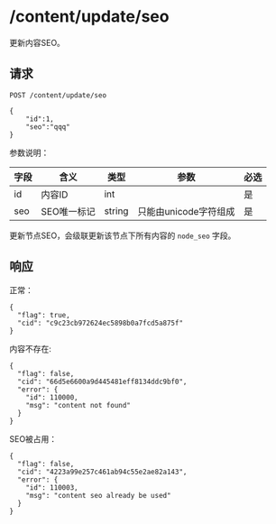 # /content/update/seo

更新内容SEO。

## 请求

```
POST /content/update/seo

{
	"id":1,
	"seo":"qqq"
}
```

参数说明：

| 字段   |      含义   |类型  |   参数 |  必选 |
|----------|--------|------|------|------|
| id | 内容ID | int | | 是 |
| seo | SEO唯一标记 | string | 只能由unicode字符组成| 是 |

更新节点SEO，会级联更新该节点下所有内容的 `node_seo` 字段。

## 响应

正常：

```
{
  "flag": true,
  "cid": "c9c23cb972624ec5898b0a7fcd5a875f"
}
```

内容不存在:

```
{
  "flag": false,
  "cid": "66d5e6600a9d445481eff8134ddc9bf0",
  "error": {
    "id": 110000,
    "msg": "content not found"
  }
}
```

SEO被占用：

```
{
  "flag": false,
  "cid": "4223a99e257c461ab94c55e2ae82a143",
  "error": {
    "id": 110003,
    "msg": "content seo already be used"
  }
}
```
